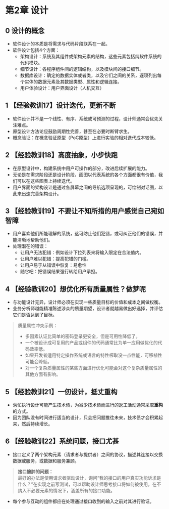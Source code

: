 # 第2章 设计

## 0 设计的概念

- 软件设计的本质是将需求与代码片段联系在一起。
- 软件设计包括4个方面：
    - 架构设计：系统及其组件或架构元素的结构，这些元素包括纯软件系统的代码模块。
    - 细节设计：各程序组件间的逻辑结构，以及模块间的接口细节。
    - 数据库设计：确定的数据实体或者类，以及它们之间的关系，逐项列出每个实体的数据元素及其数据类型、属性和逻辑连接。
    - 用户体验设计：用户界面设计（人机交互）

## 1 【经验教训17】设计迭代，更新不断

- 软件设计并不是一个线性、有序、系统或可预测的过程，设计师通常会优先关注难点。
- 原型设计方法论应鼓励周期性完善，甚至在必要时断臂求生。
- 概念验证：在概念验证原型（PoC原型）上进行实验的相对迭代成本较低。

## 2 【经验教训18】高度抽象，小步快跑

- 在原型设计中，构建系统中用户可操作的部分，改进后续扩展的能力。
- 无论是在需求阶段还是设计阶段，画图以代表系统的各个方面都很有价值，我们可以在这些图表上持续迭代。
- 用户界面的架构设计是通过各屏幕之间的导航选项呈现的，可绘制对话图，以此来迅速完善架构设计。

## 3 【经验教训19】不要让不知所措的用户感觉自己宛如智障

- 用户喜欢他们所能理解的系统，这可防止他们犯错，或可纠正他们的错误，并能清晰地帮助他们。
- 处理潜在的错误：
    - 让用户无法犯错：例如设计下拉列表来将输入限定在合法值内。
    - 让用户难以犯错：提高犯错的门槛。
    - 让用户易于从错误中恢复：易愈性
    - 随它吧：把错误结果强行转给用户承担。

## 4 【经验教训20】想优化所有质量属性？做梦呢

- 与功能设计无异，设计师必须在实现一些质量目标的价值和成本之间做权衡。
- 业务分析师越能精准陈述涉众的质量期望，设计者就越易做出好选择，并评估它们是否达到了目标。

> 质量属性冲突示例：
> - 多因素认证比简单的密码登录更安全，但是可用性降低了。
> - 一个被设计成可复用的产品或组件的代码通常比为单一应用做优化的代码效率低。
> - 如果开发者适用特定操作系统或语言的特性榨取没一点性能，可移植性可能会降低。
> - 对一个复杂质量属性的某些方面进行优化可能会对这个复杂质量属性的其他方面有影响。

## 5 【经验教训21】一仞设计，抵丈重构

- 匆忙执行设计可能产生技术债，为减少技术债而进行的返工活动通常采取**重构**的方式。
- 因为团队没有时间进行适当的设计，只会把问题推往未来，技术债才会积累起来，然后持续增长。

## 6 【经验教训22】系统问题，接口尤甚

- 接口定义了两个架构元素（请求者与提供者）之间的协议，描述其连接以交换数据或服务，或数据和服务兼顾。

> **接口臃肿的问题：**  
> 最好的办法是使用请求者驱动设计，询问“我的接口的用户真实功能诉求是什么？”在实现之前写测试，可以帮助设计师思考接口将如何被使用，在不纳入不必要元素的情况下，涵盖所有的接口功能。

- 每个参与互动的组件都应在处理通过接口收到的输入之前对其进行验证。
